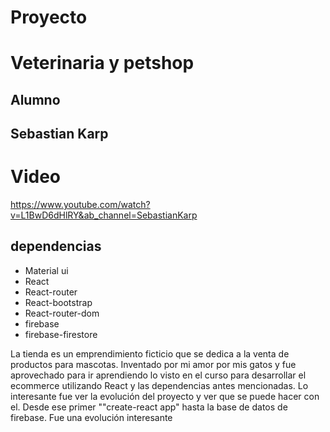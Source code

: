 # Proyecto

<h1>Veterinaria y petshop</h1>

## Alumno

<h2>Sebastian Karp </h2>

# Video

https://www.youtube.com/watch?v=L1BwD6dHlRY&ab_channel=SebastianKarp

## dependencias
<ul>
<li>Material ui</li>
<li>React</li>
<li>React-router</li>
<li>React-bootstrap</li>
<li>React-router-dom</li>
<li> firebase</li>
<li> firebase-firestore</li>

</ul>
La tienda es un emprendimiento ficticio que se dedica a la venta de productos para mascotas. Inventado por mi amor por mis gatos y fue aprovechado para ir aprendiendo lo visto en el curso para desarrollar el ecommerce utilizando React y las dependencias antes mencionadas.
Lo interesante fue ver la evolución del proyecto y ver que se puede hacer con el. Desde ese primer ""create-react app" hasta la base de datos de firebase. Fue una evolución interesante